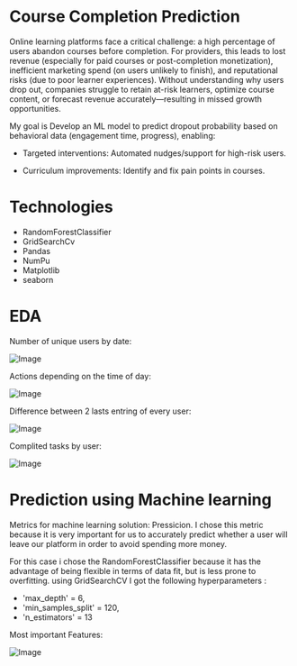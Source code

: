 # Course Completion Prediction
Online learning platforms face a critical challenge: a high percentage of users abandon courses before completion. For providers, this leads to lost revenue (especially for paid courses or post-completion monetization), inefficient marketing spend (on users unlikely to finish), and reputational risks (due to poor learner experiences). Without understanding why users drop out, companies struggle to retain at-risk learners, optimize course content, or forecast revenue accurately—resulting in missed growth opportunities.

My goal is Develop an ML model to predict dropout probability based on behavioral data (engagement time, progress), enabling:

- Targeted interventions: Automated nudges/support for high-risk users.

- Curriculum improvements: Identify and fix pain points in courses.

# Technologies
- RandomForestClassifier
- GridSearchCv
- Pandas
- NumPu
- Matplotlib
- seaborn

# EDA
Number of unique users by date:

![Image](https://github.com/user-attachments/assets/7691e43a-dfc3-463c-aba6-40eeff757154)

Actions depending on the time of day:

![Image](https://github.com/user-attachments/assets/2ddae2b8-77e0-4921-a9c3-215d25914ebd)

Difference between 2 lasts entring of every user:

![Image](https://github.com/user-attachments/assets/40a356a0-cc76-4a22-8f53-2c4598b5e77f)

Complited tasks by user:

![Image](https://github.com/user-attachments/assets/6c2dc2ed-833b-46fd-8609-29e9d97a3bc4)


# Prediction using Machine learning
Metrics for machine learning solution: Pressicion. I chose this metric because it is very important for us to accurately predict whether a user will leave our platform in order to avoid spending more money.

For this case i chose the RandomForestClassifier because it has the advantage of being flexible in terms of data fit, but is less prone to overfitting.
using GridSearchCV I got the following hyperparameters : 
- 'max_depth' = 6,
- 'min_samples_split' = 120,
- 'n_estimators' = 13

Most important Features:

![Image](https://github.com/user-attachments/assets/0d98eb97-b7b2-4cee-a927-0281b4cd745f)
